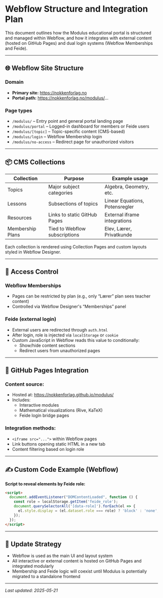 


# Webflow Structure and Integration Plan

This document outlines how the Modulus educational portal is structured and managed within Webflow, and how it integrates with external content (hosted on GitHub Pages) and dual login systems (Webflow Memberships and Feide).

---

## 🌐 Webflow Site Structure

### Domain
- **Primary site:** https://nokkenforlag.no
- **Portal path:** https://nokkenforlag.no/modulus/...

### Page types
- `/modulus/` – Entry point and general portal landing page
- `/modulus/portal` – Logged-in dashboard for members or Feide users
- `/modulus/[topic]` – Topic-specific content (CMS-based)
- `/modulus/login` – Webflow Membership login
- `/modulus/no-access` – Redirect page for unauthorized visitors

---

## 📦 CMS Collections

| Collection        | Purpose                          | Example usage                    |
|-------------------|-----------------------------------|----------------------------------|
| Topics            | Major subject categories          | Algebra, Geometry, etc.          |
| Lessons           | Subsections of topics             | Linear Equations, Potensregler   |
| Resources         | Links to static GitHub Pages      | External iframe integrations     |
| Membership Plans  | Tied to Webflow subscriptions     | Elev, Lærer, Privatkunde         |

Each collection is rendered using Collection Pages and custom layouts styled in Webflow Designer.

---

## 🔐 Access Control

### Webflow Memberships
- Pages can be restricted by plan (e.g., only “Lærer” plan sees teacher content)
- Controlled via Webflow Designer's “Memberships” panel

### Feide (external login)
- External users are redirected through `auth.html`
- After login, role is injected via `localStorage` or `cookie`
- Custom JavaScript in Webflow reads this value to conditionally:
  - Show/hide content sections
  - Redirect users from unauthorized pages

---

## 🧩 GitHub Pages Integration

### Content source:
- Hosted at: https://nokkenforlag.github.io/modulus/
- Includes:
  - Interactive modules
  - Mathematical visualizations (Rive, KaTeX)
  - Feide login bridge pages

### Integration methods:
- `<iframe src="...">` within Webflow pages
- Link buttons opening static HTML in a new tab
- Content filtering based on login role

---

## ✍️ Custom Code Example (Webflow)

**Script to reveal elements by Feide role:**
```html
<script>
  document.addEventListener("DOMContentLoaded", function () {
    const role = localStorage.getItem('feide_role');
    document.querySelectorAll('[data-role]').forEach(el => {
      el.style.display = (el.dataset.role === role) ? 'block' : 'none';
    });
  });
</script>
```

---

## 🔄 Update Strategy

- Webflow is used as the main UI and layout system
- All interactive or external content is hosted on GitHub Pages and integrated modularly
- Membership and Feide logic will coexist until Modulus is potentially migrated to a standalone frontend

---

_Last updated: 2025-05-21_
